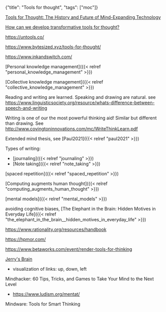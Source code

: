 {"title": "Tools for thought", "tags": ["moc"]}

[Tools for Thought: The History and Future of Mind-Expanding Technology](https://www.rheingold.com/texts/tft/)

[How can we develop transformative tools for thought?](https://numinous.productions/ttft/)

https://untools.co/

https://www.bytesized.xyz/tools-for-thought/

https://www.inkandswitch.com/

[Personal knowledge management]({{< relref "personal_knowledge_management" >}})

[Collective knowledge management]({{< relref "collective_knowledge_management" >}})

Reading and writing are learned. Speaking and drawing are natural.
see https://www.linguisticsociety.org/resource/whats-difference-between-speech-and-writing

Writing is one of our the most powerful thinking aid! Similar but different than drawing.
See http://www.covingtoninnovations.com/mc/WriteThinkLearn.pdf

Extended mind thesis, see [Paul2021]({{< relref "paul2021" >}})

Types of writing:
* [journaling]({{< relref "journaling" >}})
* [Note taking]({{< relref "note_taking" >}})

[spaced repetition]({{< relref "spaced_repetition" >}})

[Computing augments human thought]({{< relref "computing_augments_human_thought" >}})

[mental models]({{< relref "mental_models" >}})

avoiding cognitive biases, [The Elephant in the Brain: Hidden Motives in Everyday Life]({{< relref "the_elephant_in_the_brain__hidden_motives_in_everyday_life" >}})

https://www.rationality.org/resources/handbook

https://hpmor.com/

https://www.betaworks.com/event/render-tools-for-thinking

[Jerry's Brain](https://www.jerrysbrain.com/welcome)
* visualization of links: up, down, left

Mindhacker: 60 Tips, Tricks, and Games to Take Your Mind to the Next Level
* https://www.ludism.org/mentat/

Mindware: Tools for Smart Thinking

